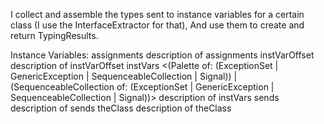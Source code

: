 I collect and assemble the types sent to instance variables for a certain class (I use the InterfaceExtractor for that), And use them to create and return TypingResults.

Instance Variables:
	assignments	<Object>	description of assignments
	instVarOffset	<Object>	description of instVarOffset
	instVars	<(Palette of: (ExceptionSet | GenericException | SequenceableCollection | Signal)) | (SequenceableCollection of: (ExceptionSet | GenericException | SequenceableCollection | Signal))>	description of instVars
	sends	<Object>	description of sends
	theClass	<ClassDescription>	description of theClass

